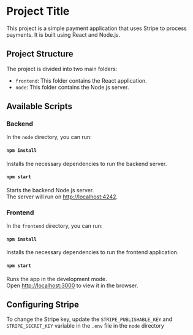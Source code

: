 # Project Title

This project is a simple payment application that uses Stripe to process payments. It is built using React and Node.js.

## Project Structure

The project is divided into two main folders:

- `frontend`: This folder contains the React application.
- `node`: This folder contains the Node.js server.

## Available Scripts

### Backend

In the `node` directory, you can run:

#### `npm install`

Installs the necessary dependencies to run the backend server.

#### `npm start`

Starts the backend Node.js server.\
The server will run on [http://localhost:4242](http://localhost:4242).

### Frontend

In the `frontend` directory, you can run:

#### `npm install`

Installs the necessary dependencies to run the frontend application.

#### `npm start`

Runs the app in the development mode.\
Open [http://localhost:3000](http://localhost:3000) to view it in the browser.


## Configuring Stripe

To change the Stripe key, update the `STRIPE_PUBLISHABLE_KEY` and `STRIPE_SECRET_KEY` variable in the `.env` file in the `node` directory 
